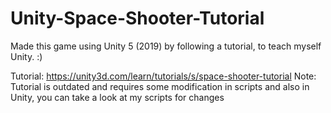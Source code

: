 # Unity-Space-Shooter-Tutorial

Made this game using Unity 5 (2019) by following a tutorial, to teach myself Unity. :) 

Tutorial: https://unity3d.com/learn/tutorials/s/space-shooter-tutorial
Note: Tutorial is outdated and requires some modification in scripts and also in Unity, you can take a look at my scripts for changes
